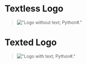 # Textless Logo
>!["Logo without text; Python#."](https://raw.githubusercontent.com/Sombrero64/Python-/master/docs/logo/PythonSharpLogo.png)
# Texted Logo
>!["Logo with text; Python#."](https://raw.githubusercontent.com/Sombrero64/Python-/master/docs/logo/PythonSharpTexted.png)
